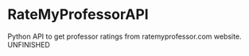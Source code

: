 # RateMyProfessorAPI
Python API to get professor ratings from ratemyprofessor.com website.
UNFINISHED

